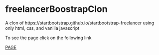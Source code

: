 # freelancerBoostrapClon
A clon of https://startbootstrap.github.io/startbootstrap-freelancer using only html, css, and vanilla javascript

To see the page click on the following link

[PAGE](https://juanprato.github.io/freelancerBoostrapClon/)
